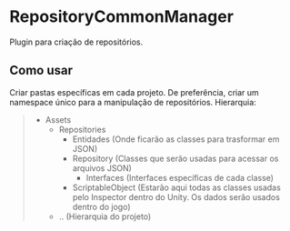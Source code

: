 # RepositoryCommonManager
Plugin para criação de repositórios.

## Como usar
Criar pastas específicas em cada projeto. De preferência, criar um namespace único para a manipulação de repositórios.
Hierarquia:

>   - Assets
>     - Repositories    
>       - Entidades (Onde ficarão as classes para trasformar em JSON)        
>       - Repository (Classes que serão usadas para acessar os arquivos JSON)        
>         - Interfaces (Interfaces específicas de cada classe)          
>       - ScriptableObject (Estarão aqui todas as classes usadas pelo Inspector dentro do Unity. Os dados serão usados dentro do jogo)
>     - .. (Hierarquia do projeto)
    
